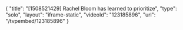 {
    "title": "[1508521429] Rachel Bloom has learned to prioritize",
    "type": "solo",
    "layout": "iframe-static",
    "videoId": "123185896",
    "url": "\/tvpembed\/123185896"
}